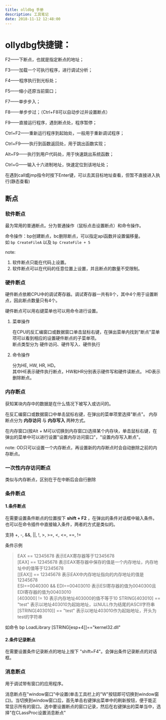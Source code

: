 ```yaml
---
title: olldbg 手册
description: 工具笔记
date: 2018-11-12 12:48:00
---
```


# ollydbg快捷键：

F2——下断点，也就是指定断点的地址；

F3——加载一个可执行程序，进行调试分析；

F4——程序执行到光标处；

F5——缩小还原当前窗口；

F7——单步步入；

F8——单步步过；（Ctrl+F8可以自动步过并设置断点）

F9——直接运行程序，遇到断点处，程序暂停；

Ctrl+F2——重新运行程序到起始处，一般用于重新调试程序；

Ctrl+F9——执行到函数返回处，用于跳出函数实现；

Alt+F9——执行到用户代码处，用于快速跳出系统函数；

Ctrl+G——输入十六进制地址，快速定位到该地址处；

在遇到call或jmp指令时按下Enter键，可以去其目标地址查看，但暂不直接进入执行(静态查看)

## 断点

### 软件断点

最为常用的普通断点。分为普通操作（鼠标点击设置断点）和命令操作。

命令操作：bp创建断点，bc删除断点，可以指定api函数并设置偏移量。  
如 ```bp CreateFileA``` 以及 ```bp CreateFile + 5```

note:

1. 软件断点只能在代码上设置。
2. 软件断点可以在代码的任意位置上设置，并且断点的数量不受限制。

### 硬件断点

硬件断点依赖CPU中的调试寄存器。调试寄存器一共有8个，其中4个用于设置断点，因此断点数量只有4个。  

硬件断点可以用右键菜单也可以用命令进行设置。

1. 菜单操作

    在CPU的反汇编窗口或数据窗口单击鼠标右键，在弹出菜单内找到"断点"菜单项可以看到相应的设置硬件断点的子菜单项。  
    断点类型分为 硬件访问、硬件写入、硬件执行

2. 命令操作

    分为HE, HW, HR, HD。  
    其中HE表示硬件执行断点，HW和HR分别表示硬件写和硬件读断点。
    HD表示删除断点。

### 内存断点

获知某块内存中的数据是在什么情况下被写入或访问的。

在反汇编窗口或数据窗口中单击鼠标右键，在弹出的菜单项里选择"断点"。
内存断点分为 **内存访问** 与 **内存写入** 两种方式。

在内存窗口(按Alt + M可以切换到内存窗口)选择某个内存块，单击鼠标右键，在弹出的菜单中可以进行设置"设置内存访问窗口"，"设置内存写入断点"。

note: OD只可以设置一个内存断点，再设置新的内存断点时会自动删除之前的内存断点。

### 一次性内存访问断点

类似与内存断点，区别在于在中断后会自行删除

### 条件断点

#### 1.条件断点

在需要设置条件断点的位置按下 **shift + F2** ，在弹出的条件对话框中输入条件。也可以在命令插件中直接输入条件，两者的方式是类似的。

支持 +, -, &&, ||, !, >, >=, <, <=, ==, !=

条件示例
> EAX == 12345678  表示EAX寄存器等于12345678  
> [EAX] == 12345678  表示EAX寄存器中保存的值是一个内存地址，内存地址中的值等于12345678  
> [[EAX]] == 12345678  表示EAX中内存地址指向的内存地址的值是12345678  
> ESI==0040300 && EDI==00403010  表示ESI寄存器的值为0040300且EDI寄存器的值为00403010  
> [403000] != 10  表示内存地址403000的值不等于10
> STRING[403010] == "test"  表示以地址403010为起始地址，以NULL作为结尾的ASCII字符串  
> [STRING[403010]] == "test"  表示以地址403010作为起始地址，开头为test的字符串

如命令 bp LoadLibrary [STRING[esp+4]]=="kernel32.dll"

#### 2.条件记录断点

在需要设置条件记录断点的地址上按下 "shift+F4"。会弹出条件记录断点的对话框。

### 消息断点

用于调试带有窗口的应用程序。

消息断点在"window窗口"中设置(单击工具栏上的"W"按钮即可切换到window窗口)。当切换到window窗口后，首先单击右键弹出菜单中的刷新按钮，便于能正常显示所有的窗口。选中要设置断点的窗口记录，然后在右键弹出的菜单当中，选择"在CLassProc设置消息断点"
